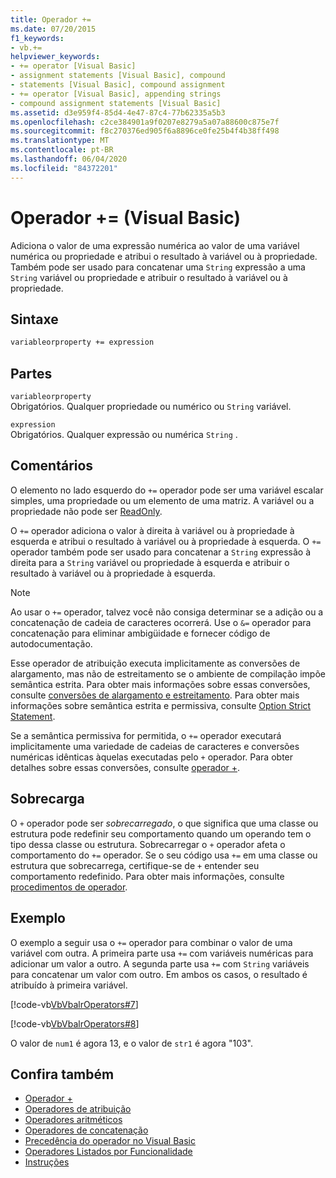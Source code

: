 ```yaml
---
title: Operador +=
ms.date: 07/20/2015
f1_keywords:
- vb.+=
helpviewer_keywords:
- += operator [Visual Basic]
- assignment statements [Visual Basic], compound
- statements [Visual Basic], compound assignment
- += operator [Visual Basic], appending strings
- compound assignment statements [Visual Basic]
ms.assetid: d3e959f4-85d4-4e47-87c4-77b62335a5b3
ms.openlocfilehash: c2ce384901a9f0207e8279a5a07a88600c875e7f
ms.sourcegitcommit: f8c270376ed905f6a8896ce0fe25b4f4b38ff498
ms.translationtype: MT
ms.contentlocale: pt-BR
ms.lasthandoff: 06/04/2020
ms.locfileid: "84372201"
---
```

# <a name="-operator-visual-basic"></a>Operador += (Visual Basic)
Adiciona o valor de uma expressão numérica ao valor de uma variável numérica ou propriedade e atribui o resultado à variável ou à propriedade. Também pode ser usado para concatenar uma `String` expressão a uma `String` variável ou propriedade e atribuir o resultado à variável ou à propriedade.  
  
## <a name="syntax"></a>Sintaxe  
  
```vb  
variableorproperty += expression  
```  
  
## <a name="parts"></a>Partes  
 `variableorproperty`  
 Obrigatórios. Qualquer propriedade ou numérico ou `String` variável.  
  
 `expression`  
 Obrigatórios. Qualquer expressão ou numérica `String` .  
  
## <a name="remarks"></a>Comentários  
 O elemento no lado esquerdo do `+=` operador pode ser uma variável escalar simples, uma propriedade ou um elemento de uma matriz. A variável ou a propriedade não pode ser [ReadOnly](../modifiers/readonly.md).  
  
 O `+=` operador adiciona o valor à direita à variável ou à propriedade à esquerda e atribui o resultado à variável ou à propriedade à esquerda. O `+=` operador também pode ser usado para concatenar a `String` expressão à direita para a `String` variável ou propriedade à esquerda e atribuir o resultado à variável ou à propriedade à esquerda.  
  
> [!NOTE]
> Ao usar o `+=` operador, talvez você não consiga determinar se a adição ou a concatenação de cadeia de caracteres ocorrerá. Use o `&=` operador para concatenação para eliminar ambigüidade e fornecer código de autodocumentação.  
  
 Esse operador de atribuição executa implicitamente as conversões de alargamento, mas não de estreitamento se o ambiente de compilação impõe semântica estrita. Para obter mais informações sobre essas conversões, consulte [conversões de alargamento e estreitamento](../../programming-guide/language-features/data-types/widening-and-narrowing-conversions.md). Para obter mais informações sobre semântica estrita e permissiva, consulte [Option Strict Statement](../statements/option-strict-statement.md).  
  
 Se a semântica permissiva for permitida, o `+=` operador executará implicitamente uma variedade de cadeias de caracteres e conversões numéricas idênticas àquelas executadas pelo `+` operador. Para obter detalhes sobre essas conversões, consulte [operador +](addition-operator.md).  
  
## <a name="overloading"></a>Sobrecarga  
 O `+` operador pode ser *sobrecarregado*, o que significa que uma classe ou estrutura pode redefinir seu comportamento quando um operando tem o tipo dessa classe ou estrutura. Sobrecarregar o `+` operador afeta o comportamento do `+=` operador. Se o seu código usa `+=` em uma classe ou estrutura que sobrecarrega, certifique-se de `+` entender seu comportamento redefinido. Para obter mais informações, consulte [procedimentos de operador](../../programming-guide/language-features/procedures/operator-procedures.md).  
  
## <a name="example"></a>Exemplo  
 O exemplo a seguir usa o `+=` operador para combinar o valor de uma variável com outra. A primeira parte usa `+=` com variáveis numéricas para adicionar um valor a outro. A segunda parte usa `+=` com `String` variáveis para concatenar um valor com outro. Em ambos os casos, o resultado é atribuído à primeira variável.  
  
 [!code-vb[VbVbalrOperators#7](~/samples/snippets/visualbasic/VS_Snippets_VBCSharp/VbVbalrOperators/VB/Class1.vb#7)]  
  
 [!code-vb[VbVbalrOperators#8](~/samples/snippets/visualbasic/VS_Snippets_VBCSharp/VbVbalrOperators/VB/Class1.vb#8)]  
  
 O valor de `num1` é agora 13, e o valor de `str1` é agora "103".  
  
## <a name="see-also"></a>Confira também

- [Operador +](addition-operator.md)
- [Operadores de atribuição](assignment-operators.md)
- [Operadores aritméticos](arithmetic-operators.md)
- [Operadores de concatenação](concatenation-operators.md)
- [Precedência do operador no Visual Basic](operator-precedence.md)
- [Operadores Listados por Funcionalidade](operators-listed-by-functionality.md)
- [Instruções](../../programming-guide/language-features/statements.md)
